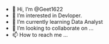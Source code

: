 - 👋 Hi, I’m @Geet1622
- 👀 I’m interested in Devloper.
- 🌱 I’m currently learning  Data Analyst
- 💞️ I’m looking to collaborate on ...
- 📫 How to reach me ...

<!---
Geet1622/Geet1622 is a ✨ special ✨ repository because its `README.md` (this file) appears on your GitHub profile.
You can click the Preview link to take a look at your changes.
--->
